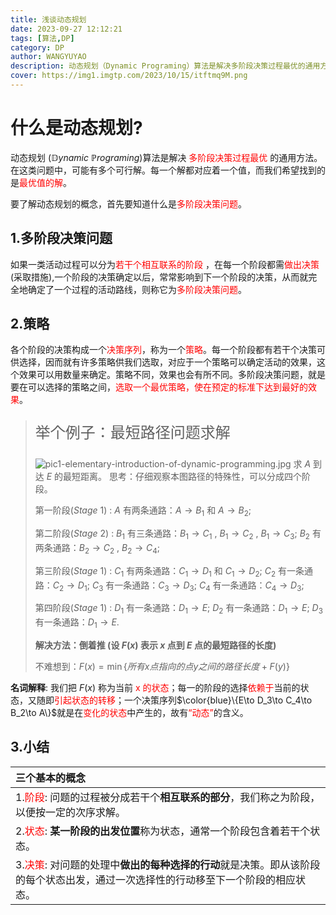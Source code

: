 ```yaml
---
title: 浅谈动态规划
date: 2023-09-27 12:12:21
tags: [算法,DP]
category: DP
author: WANGYUYAO
description: 动态规划（Dynamic Programing）算法是解决多阶段决策过程最优的通用方法。在这类问题中，可能有多个可行解。每一个解都对应着一个值，而我们希望找到的是最优值的解，由贪心能解出的题目，DP基本可以解决；而DP能解决的问题贪心则一般解不出。
cover: https://img1.imgtp.com/2023/10/15/itftmq9M.png
---
```


# **什么是动态规划?**

动态规划 $(\mathbb{D}ynamic~\mathbb{P}rograming)$算法是解决 <font color = "Red">多阶段决策过程最优</font> 的通用方法。在这类问题中，可能有多个可行解。每一个解都对应着一个值，而我们希望找到的是<font color = "Red">最优值的解</font>。

要了解动态规划的概念，首先要知道什么是<font color = "Red">多阶段决策问题</font>。

## 1.**多阶段决策问题**

如果一类活动过程可以分为<font color = "Red">若干个相互联系的阶段</font> ，在每一个阶段都需<font color = "Red">做出决策</font>(采取措施),一个阶段的决策确定以后，常常影响到下一个阶段的决策，从而就完全地确定了一个过程的活动路线，则称它为<font color = "Red">多阶段决策问题</font>。

## 2.**策略**

各个阶段的决策构成一个<font color = "Red">决策序列</font>，称为一个<font color = "Red">策略</font>。每一个阶段都有若干个决策可供选择，因而就有许多策略供我们选取，对应于一个策略可以确定活动的效果，这个效果可以用数量来确定。策略不同，效果也会有所不同。多阶段决策问题，就是要在可以选择的策略之间，<font color = "Red">选取一个最优策略，使在预定的标准下达到最好的效果</font>。

> <p style = "font-size:x-large">举个例子：最短路径问题求解</p>
>
> ![pic1-elementary-introduction-of-dynamic-programming.jpg](https://img1.imgtp.com/2023/10/15/d3sGgYto.jpg)
> 求 $A$ 到达 $E$ 的最短距离。
> 思考：仔细观察本图路径的特殊性，可以分成四个阶段。
>
> 第一阶段$(Stage~1)$ : 
> $A$ 有两条通路：$A \to B_1$ 和 $A \to B_2$;
>
> 第二阶段$(Stage~2)$ : 
> $B_1$ 有三条通路：$B_1 \to C_1$ , $B_1 \to C_2$ , $B_1 \to C_3$; 
> $B_2$ 有两条通路：$B_2 \to C_2$ , $B_2 \to C_4$;
>
> 第三阶段$(Stage~1)$ :
> $C_1$ 有两条通路：$C_1 \to D_1$ 和 $C_1 \to D_2$; 
> $C_2$ 有一条通路：$C_2 \to D_1$;
> $C_3$ 有一条通路：$C_3 \to D_3$;
> $C_4$ 有一条通路：$C_4 \to D_3$;
>
> 第四阶段$(Stage~1)$ : $D_1$ 有一条通路：$D_1 \to E$;
> $D_2$ 有一条通路：$D_1 \to E$;
> $D_3$ 有一条通路：$D_1 \to E$.
>
> **解决方法：倒着推 (设 $F(x)$ 表示 $x$ 点到 $E$ 点的最短路径的长度)**
>
> 不难想到：$F(x) = \min\{所有x点指向的点y之间的路径长度 + F(y)\}$

**名词解释**: 我们把 $F(x)$ 称为当前<font color = "Red"> x 的状态</font>；每一的阶段的选择<font color = "Red">依赖于</font>当前的状态，又随即<font color = "Red">引起状态的转移</font>；一个决策序列$\color{blue}\{E\to D_3\to C_4\to B_2\to A\}$就是在<font color = "Red">变化的状态</font>中产生的，故有<font color = "Red">“动态”</font>的含义。

## 3.**小结**

| **三个基本的概念**                                           |
| :----------------------------------------------------------- |
| 1.<font color = "Red">阶段</font>: 问题的过程被分成若干个**相互联系的部分**，我们称之为阶段，以便按一定的次序求解。 |
| 2.<font color = "Red">状态</font>: **某一阶段的出发位置**称为状态，通常一个阶段包含着若干个状态。 |
| 3.<font color = "Red">决策</font>: 对问题的处理中**做出的每种选择的行动**就是决策。即从该阶段的每个状态出发，通过一次选择性的行动移至下一个阶段的相应状态。 |
